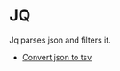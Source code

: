 # JQ

Jq parses json and filters it. 

* [Convert json to tsv](http://bigdatums.net/2017/09/30/convert-json-tsv-jq/)